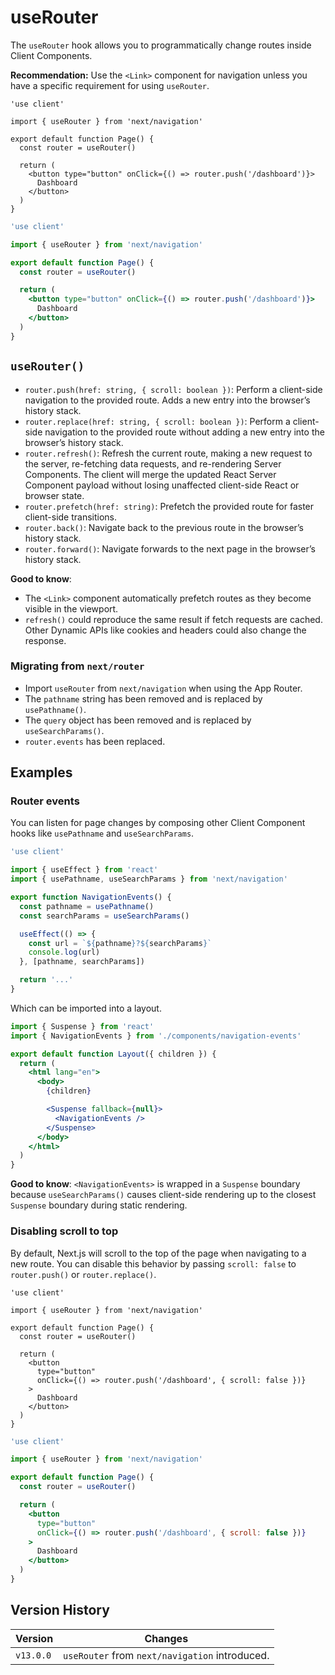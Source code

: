 # useRouter

The `useRouter` hook allows you to programmatically change routes inside Client Components.

**Recommendation:** Use the `<Link>` component for navigation unless you have a specific requirement for using `useRouter`.

```tsx
'use client'

import { useRouter } from 'next/navigation'

export default function Page() {
  const router = useRouter()

  return (
    <button type="button" onClick={() => router.push('/dashboard')}>
      Dashboard
    </button>
  )
}
```

```jsx
'use client'

import { useRouter } from 'next/navigation'

export default function Page() {
  const router = useRouter()

  return (
    <button type="button" onClick={() => router.push('/dashboard')}>
      Dashboard
    </button>
  )
}
```

## `useRouter()`

- `router.push(href: string, { scroll: boolean })`: Perform a client-side navigation to the provided route. Adds a new entry into the browser’s history stack.
- `router.replace(href: string, { scroll: boolean })`: Perform a client-side navigation to the provided route without adding a new entry into the browser’s history stack.
- `router.refresh()`: Refresh the current route, making a new request to the server, re-fetching data requests, and re-rendering Server Components. The client will merge the updated React Server Component payload without losing unaffected client-side React or browser state.
- `router.prefetch(href: string)`: Prefetch the provided route for faster client-side transitions.
- `router.back()`: Navigate back to the previous route in the browser’s history stack.
- `router.forward()`: Navigate forwards to the next page in the browser’s history stack.

**Good to know**:
- The `<Link>` component automatically prefetch routes as they become visible in the viewport.
- `refresh()` could reproduce the same result if fetch requests are cached. Other Dynamic APIs like cookies and headers could also change the response.

### Migrating from `next/router`

- Import `useRouter` from `next/navigation` when using the App Router.
- The `pathname` string has been removed and is replaced by `usePathname()`.
- The `query` object has been removed and is replaced by `useSearchParams()`.
- `router.events` has been replaced.

## Examples

### Router events

You can listen for page changes by composing other Client Component hooks like `usePathname` and `useSearchParams`.

```jsx
'use client'

import { useEffect } from 'react'
import { usePathname, useSearchParams } from 'next/navigation'

export function NavigationEvents() {
  const pathname = usePathname()
  const searchParams = useSearchParams()

  useEffect(() => {
    const url = `${pathname}?${searchParams}`
    console.log(url)
  }, [pathname, searchParams])

  return '...'
}
```

Which can be imported into a layout.

```jsx
import { Suspense } from 'react'
import { NavigationEvents } from './components/navigation-events'

export default function Layout({ children }) {
  return (
    <html lang="en">
      <body>
        {children}

        <Suspense fallback={null}>
          <NavigationEvents />
        </Suspense>
      </body>
    </html>
  )
}
```

**Good to know**: `<NavigationEvents>` is wrapped in a `Suspense` boundary because `useSearchParams()` causes client-side rendering up to the closest `Suspense` boundary during static rendering.

### Disabling scroll to top

By default, Next.js will scroll to the top of the page when navigating to a new route. You can disable this behavior by passing `scroll: false` to `router.push()` or `router.replace()`.

```tsx
'use client'

import { useRouter } from 'next/navigation'

export default function Page() {
  const router = useRouter()

  return (
    <button
      type="button"
      onClick={() => router.push('/dashboard', { scroll: false })}
    >
      Dashboard
    </button>
  )
}
```

```jsx
'use client'

import { useRouter } from 'next/navigation'

export default function Page() {
  const router = useRouter()

  return (
    <button
      type="button"
      onClick={() => router.push('/dashboard', { scroll: false })}
    >
      Dashboard
    </button>
  )
}
```

## Version History

| Version   | Changes                                        |
| --------- | ---------------------------------------------- |
| `v13.0.0` | `useRouter` from `next/navigation` introduced. |